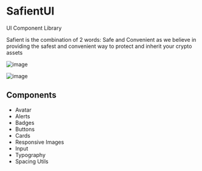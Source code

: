 # SafientUI

UI Component Library

Safient is the combination of 2 words: Safe and Convenient as we believe in providing the safest and convenient way to protect and inherit your crypto assets

![image](https://user-images.githubusercontent.com/30016242/154817079-9a94e2ef-ac63-4a51-ac49-ea3cfcbcfed2.png)

![image](https://user-images.githubusercontent.com/30016242/154817095-63aa48e4-f34a-4b30-8b93-71cee835345b.png)


## Components

- Avatar
- Alerts
- Badges
- Buttons
- Cards
- Responsive Images
- Input
- Typography
- Spacing Utils
